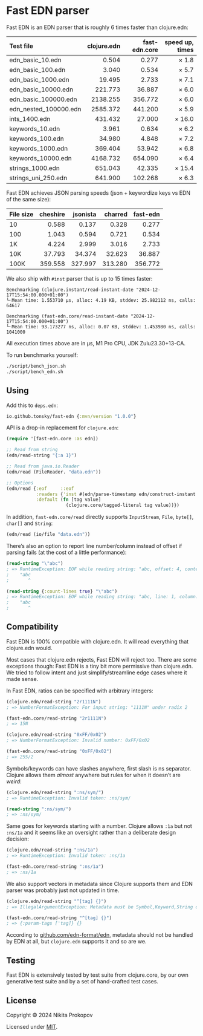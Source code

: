 # Fast EDN parser

Fast EDN is an EDN parser that is roughly 6 times faster than clojure.edn:

| Test file             | clojure.edn | fast-edn.core | speed up, times |
| :---                  |        ---: |          ---: |            ---: |
| edn_basic_10.edn      |       0.504 |         0.277 |          ×  1.8 |
| edn_basic_100.edn     |       3.040 |         0.534 |          ×  5.7 |
| edn_basic_1000.edn    |      19.495 |         2.733 |          ×  7.1 |
| edn_basic_10000.edn   |     221.773 |        36.887 |          ×  6.0 |
| edn_basic_100000.edn  |    2138.255 |       356.772 |          ×  6.0 |
| edn_nested_100000.edn |    2585.372 |       441.200 |          ×  5.9 |
| ints_1400.edn         |     431.432 |        27.000 |          × 16.0 |
| keywords_10.edn       |       3.961 |         0.634 |          ×  6.2 |
| keywords_100.edn      |      34.980 |         4.848 |          ×  7.2 |
| keywords_1000.edn     |     369.404 |        53.942 |          ×  6.8 |
| keywords_10000.edn    |    4168.732 |       654.090 |          ×  6.4 |
| strings_1000.edn      |     651.043 |        42.335 |          × 15.4 |
| strings_uni_250.edn   |     641.900 |       102.268 |          ×  6.3 |

Fast EDN achieves JSON parsing speeds (json + keywordize keys vs EDN of the same size):

| File size | cheshire | jsonista | charred | fast-edn |
| :---      |     ---: |     ---: |    ---: |      --: |
| 10        |    0.588 |    0.137 |   0.328 |    0.277 |
| 100       |    1.043 |    0.594 |   0.721 |    0.534 |
| 1K        |    4.224 |    2.999 |   3.016 |    2.733 |
| 10K       |   37.793 |   34.374 |  32.623 |   36.887 |
| 100K      |  359.558 |  327.997 | 313.280 |  356.772 |

We also ship with `#inst` parser that is up to 15 times faster:

```
Benchmarking (clojure.instant/read-instant-date "2024-12-17T15:54:00.000+01:00")
└╴Mean time: 1.553710 µs, alloc: 4.19 KB, stddev: 25.982112 ns, calls: 64617

Benchmarking (fast-edn.core/read-instant-date "2024-12-17T15:54:00.000+01:00")
└╴Mean time: 93.173277 ns, alloc: 0.07 KB, stddev: 1.453980 ns, calls: 1041000
```

All execution times above are in µs, M1 Pro CPU, JDK Zulu23.30+13-CA.

To run benchmarks yourself:

```sh
./script/bench_json.sh
./script/bench_edn.sh
```

## Using

Add this to `deps.edn`:

```clojure
io.github.tonsky/fast-edn {:mvn/version "1.0.0"}
```

API is a drop-in replacement for `clojure.edn`:

```clojure
(require '[fast-edn.core :as edn])

;; Read from string
(edn/read-string "{:a 1}")

;; Read from java.io.Reader
(edn/read (FileReader. "data.edn"))

;; Options
(edn/read {:eof     ::eof
           :readers {'inst #(edn/parse-timestamp edn/construct-instant %)}
           :default (fn [tag value]
                      (clojure.core/tagged-literal tag value))})
```

In addition, `fast-edn.core/read` directly supports `InputStream`, `File`, `byte[]`, `char[]` and `String`:

```clojure
(edn/read (io/file "data.edn"))
```

There’s also an option to report line number/column instead of offset if parsing fails (at the cost of a little performance):

```clojure
(read-string "\"abc")
; => RuntimeException: EOF while reading string: "abc, offset: 4, context:
;    "abc
;       ^

(read-string {:count-lines true} "\"abc")
; => RuntimeException: EOF while reading string: "abc, line: 1, column: 5, offset: 4, context:
;    "abc
;       ^
```

## Compatibility

Fast EDN is 100% compatible with clojure.edn. It will read everything that clojure.edn would.

Most cases that clojure.edn rejects, Fast EDN will reject too. There are some exceptions though: Fast EDN is a tiny bit more permissive than clojure.edn. We tried to follow intent and just simplify/streamline edge cases where it made sense.

In Fast EDN, ratios can be specified with arbitrary integers:

```clojure
(clojure.edn/read-string "2r1111N")
; => NumberFormatException: For input string: "1111N" under radix 2

(fast-edn.core/read-string "2r1111N")
; => 15N

(clojure.edn/read-string "0xFF/0x02")
; => NumberFormatException: Invalid number: 0xFF/0x02

(fast-edn.core/read-string "0xFF/0x02")
; => 255/2
```

Symbols/keywords can have slashes anywhere, first slash is ns separator. Clojure allows them _almost_ anywhere but rules for when it doesn’t are _weird_:

```clojure
(clojure.edn/read-string ":ns/sym/")
; => RuntimeException: Invalid token: :ns/sym/

(read-string ":ns/sym/")
; => :ns/sym/
```

Same goes for keywords starting with a number. Clojure allows `:1a` but not `:ns/1a` and it seems like an oversight rather than a deliberate design decision:

```clojure
(clojure.edn/read-string ":ns/1a")
; => RuntimeException: Invalid token: :ns/1a

(fast-edn.core/read-string ":ns/1a")
; => :ns/1a
```

We also support vectors in metadata since Clojure supports them and EDN parser was probably just not updated in time.

```clojure
(clojure.edn/read-string "^[tag] {}")
; => IllegalArgumentException: Metadata must be Symbol,Keyword,String or Map

(fast-edn.core/read-string "^[tag] {}")
; => {:param-tags ['tag]} {}
```

According to [github.com/edn-format/edn](https://github.com/edn-format/edn), metadata should not be handled by EDN at all, but `clojure.edn` supports it and so are we.

## Testing

Fast EDN is extensively tested by test suite from clojure.core, by our own generative test suite and by a set of hand-crafted test cases.

## License

Copyright © 2024 Nikita Prokopov

Licensed under [MIT](LICENSE).
